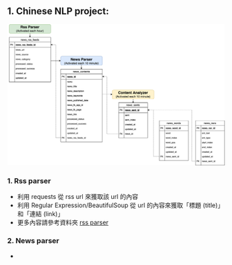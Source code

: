 ## 1. Chinese NLP project:
![NLP Image](./CHINESENLP.PNG)

### 1. Rss parser
* 利用 requests 從 rss url 來獲取該 url 的內容
*  利用 Regular Expression/BeautifulSoup 從 url 的內容來獲取「標題 (title)」和「連結 (link)」
*  更多內容請參考資料夾 [rss parser](https://github.com/garyhsu29/chinese_nlp/tree/master/crawler)

### 2. News parser
* 